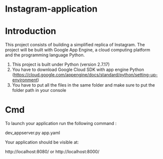# Instagram-application

# Introduction

This project consists of building a simplified replica of Instagram. The project will be built with Google App Engine, a cloud computing platform and the programming language Python.

1. This project is built under Python (version 2.7.17)
2. You have to download Google Cloud SDK with app engine Python (https://cloud.google.com/appengine/docs/standard/python/setting-up-environment)
3. You have to put all the files in the same folder and make sure to put the folder path in your console

# Cmd

To launch your application run the following command :

dev_appserver.py app.yaml

Your application should be visible at:

http://localhost:8080/ or  http://localhost:8000/
